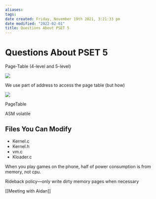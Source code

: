 ```yaml
---
aliases: 
tags: 
date created: Friday, November 19th 2021, 3:21:33 pm
date modified: "2022-02-01"
title: Questions About PSET 5
---
```


# Questions About PSET 5
Page-Table (4-level and 5-level)

![](https://i.imgur.com/Qspm09v.png)

We use part of address to access the page table (but how)

![](https://i.imgur.com/YKd0dsl.png)

PageTable

ASM volatile

## Files You Can Modify
- Kernel.c
- Kernel.h
- vm.c
- Kloader.c

When you play games on the phone, half of power consumption is from memory, not cpu.

Rideback policy—only write dirty memory pages when necessary

[[Meeting with Aidan]]
